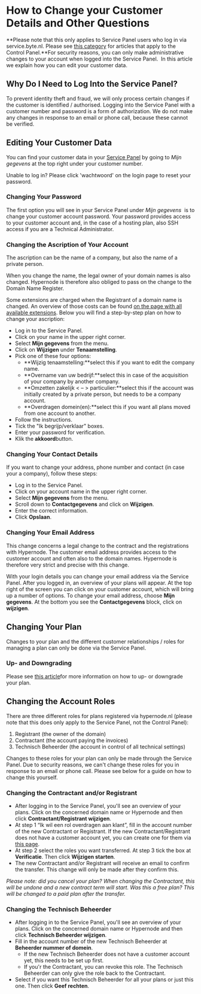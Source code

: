 <!-- source: https://support.hypernode.com/en/about/billing/how-to-change-your-customer-details-and-other-questions/ -->

# How to Change your Customer Details and Other Questions

\*\*Please note that this only applies to Service Panel users who log in via service.byte.nl. Please see [this category](https://support.hypernode.com/en/services/control-panel/) for articles that apply to the Control Panel.\*\*For security reasons, you can only make administrative changes to your account when logged into the Service Panel.  In this article we explain how you can edit your customer data.

## Why Do I Need to Log Into the Service Panel?

To prevent identity theft and fraud, we will only process certain changes if the customer is identified / authorised. Logging into the Service Panel with a customer number and password is a form of authorization. We do not make any changes in response to an email or phone call, because these cannot be verified.

## Editing Your Customer Data

You can find your customer data in your [Service Panel](https://auth.byte.nl/login/) by going to *Mijn gegevens* at the top right under your customer number.

Unable to log in? Please click 'wachtwoord' on the login page to reset your password.

### Changing Your Password

The first option you will see in your Service Panel under *Mijn gegevens*  is to change your customer account password. Your password provides access to your customer account and, in the case of a hosting plan, also SSH access if you are a Technical Administrator.

### Changing the Ascription of Your Account

The ascription can be the name of a company, but also the name of a private person.

When you change the name, the legal owner of your domain names is also changed. Hypernode is therefore also obliged to pass on the change to the Domain Name Register.

Some extensions are charged when the Registrant of a domain name is changed. An overview of those costs can be found [on the page with all available extensions](https://www.hypernode.nl/domeinnaam/). Below you will find a step-by-step plan on how to change your ascription:

- Log in to the Service Panel.
- Click on your name in the upper right corner.
- Select **Mijn gegevens** from the menu.
- Click on **Wijzigen** under **Tenaamstelling**.
- Pick one of these four options:
  - \*\*Wijzig tenaamstelling:\*\*select this if you want to edit the company name.
  - \*\*Overname van uw bedrijf:\*\*select this in case of the acquisition of your company by another company.
  - \*\*Omzetten zakelijk \< – > particulier:\*\*select this if the account was initially created by a private person, but needs to be a company account.
  - \*\*Overdragen domein(en):\*\*select this if you want all plans moved from one account to another.
- Follow the instructions.
- Tick the "Ik begrijp/verklaar" boxes.
- Enter your password for verification.
- Klik the **akkoord**button.

### Changing Your Contact Details

If you want to change your address, phone number and contact (in case your a company), follow these steps:

- Log in to the Service Panel.
- Click on your account name in the upper right corner.
- Select **Mijn gegevens** from the menu.
- Scroll down to **Contactgegevens** and click on **Wijzigen**.
- Enter the correct information.
- Click **Opslaan**.

### Changing Your Email Address

This change concerns a legal change to the contract and the registrations with Hypernode. The customer email address provides access to the customer account and often also to the domain names. Hypernode is therefore very strict and precise with this change.

With your login details you can change your email address via the Service Panel. After you logged in, an overview of your plans will appear. At the top right of the screen you can click on your customer account, which will bring up a number of options. To change your email address, choose **Mijn gegevens**. At the bottom you see the **Contactgegevens** block, click on **wijzigen**.

## Changing Your Plan

Changes to your plan and the different customer relationships / roles for managing a plan can only be done via the Service Panel.

### Up- and Downgrading

Please see [this article](https://support.hypernode.com/en/about/billing/how-to-up-or-downgrade-your-hypernode-plan)for more information on how to up- or downgrade your plan.

## Changing the Account Roles

There are three different roles for plans registered via hypernode.nl (please note that this does only apply to the Service Panel, not the Control Panel):

1. Registrant (the owner of the domain)
1. Contractant (the account paying the invoices)
1. Technisch Beheerder (the account in control of all technical settings)

Changes to these roles for your plan can only be made through the Service Panel. Due to security reasons, we can't change these roles for you in response to an email or phone call. Please see below for a guide on how to change this yourself.

### Changing the Contractant and/or Registrant

- After logging in to the Service Panel, you'll see an overview of your plans. Click on the concerned domain name or Hypernode and then click **Contractant/Registrant wijzigen**.
- At step 1 “Ik wil een rol overdragen aan klant”, fill in the account number of the new Contractant or Registrant. If the new Contractant/Registrant does not have a customer account yet, you can create one for them via [this page](https://service.byte.nl/newcustomer/).
- At step 2 select the roles you want transferred. At step 3 tick the box at **Verificatie**. Then click **Wijzigen starten**.
- The new Contractant and/or Registrant will receive an email to confirm the transfer. This change will only be made after they confirm this.

*Please note: did you cancel your plan? When changing the Contractant, this will be undone and a new contract term will start. Was this a free plan? This will be changed to a paid plan after the transfer.*

### Changing the Technisch Beheerder

- After logging in to the Service Panel, you'll see an overview of your plans. Click on the concerned domain name or Hypernode and then click **Technisch Beheerder wijzigen**.
- Fill in the account number of the new Technisch Beheerder at **Beheerder nummer of domein**.
  - If the new Technisch Beheerder does not have a customer account yet, this needs to be set up first.
  - If you'r the Contractant, you can revoke this role. The Technisch Beheerder can only give the role back to the Contractant.
- Select if you want this Technisch Beheerder for all your plans or just this one. Then click **Geef rechten**.
